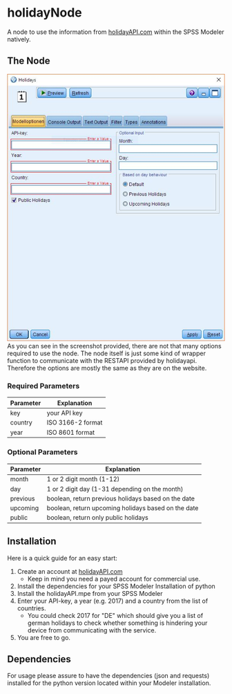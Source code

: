 # holidayNode
A node to use the information from [holidayAPI.com](https://holidayapi.com/) within the SPSS Modeler natively.

## The Node
![The holiday node when opened](https://raw.githubusercontent.com/avantumLSW/holidayNode/master/Node.JPG "The holiday node when opened")
As you can see in the screenshot provided, there are not that many options required to use the node. The node itself is just some kind of wrapper function to communicate with the RESTAPI provided by holidayapi.
Therefore the options are mostly the same as they are on the website.
### Required Parameters
| Parameter  | Explanation |
| ---------- | ----------- |
| key        | your API key |
| country    | ISO 3166-2 format |
| year       | ISO 8601 format |
### Optional Parameters
| Parameter  | Explanation |
| ---------- | ----------- |
| month | 1 or 2 digit month (1-12) |
| day | 1 or 2 digit day (1-31 depending on the month) |
| previous | boolean, return previous holidays based on the date |
| upcoming | boolean, return upcoming holidays based on the date |
| public | boolean, return only public holidays |

## Installation
Here is a quick guide for an easy start:
1. Create an account at [holidayAPI.com](https://holidayapi.com/)
    * Keep in mind you need a payed account for commercial use.
2. Install the dependencies for your SPSS Modeler Installation of python
3. Install the holidayAPI.mpe from your SPSS Modeler
4. Enter your API-key, a year (e.g. 2017) and a country from the list of countries.
    * You could check 2017 for "DE" which should give you a list of german holidays to check whether something is hindering your device from communicating with the service.
5. You are free to go.

## Dependencies
For usage please assure to have the dependencies (json and requests) installed for the python version located within your Modeler installation.
